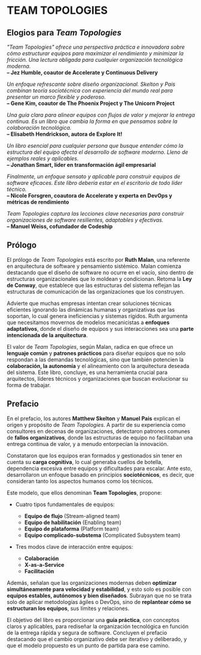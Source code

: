 # TEAM TOPOLOGIES

## Elogios para *Team Topologies*

*"Team Topologies" ofrece una perspectiva práctica e innovadora sobre cómo estructurar equipos para maximizar el rendimiento y minimizar la fricción. Una lectura obligada para cualquier organización tecnológica moderna.*  
**– Jez Humble, coautor de Accelerate y Continuous Delivery**

*Un enfoque refrescante sobre diseño organizacional. Skelton y Pais combinan teoría sociotécnica con experiencia del mundo real para presentar un marco flexible y poderoso.*  
**– Gene Kim, coautor de The Phoenix Project y The Unicorn Project**

*Una guía clara para alinear equipos con flujos de valor y mejorar la entrega continua. Es un libro que cambia la forma en que pensamos sobre la colaboración tecnológica.*  
**– Elisabeth Hendrickson, autora de Explore It!**

*Un libro esencial para cualquier persona que busque entender cómo la estructura del equipo afecta el desarrollo de software moderno. Lleno de ejemplos reales y aplicables.*  
**– Jonathan Smart, líder en transformación ágil empresarial**

*Finalmente, un enfoque sensato y aplicable para construir equipos de software eficaces. Este libro debería estar en el escritorio de todo líder técnico.*  
**– Nicole Forsgren, coautora de Accelerate y experta en DevOps y métricas de rendimiento**

*Team Topologies captura las lecciones clave necesarias para construir organizaciones de software resilientes, adaptables y efectivas.*  
**– Manuel Weiss, cofundador de Codeship**

## Prólogo

El prólogo de *Team Topologies* está escrito por **Ruth Malan**, una referente en arquitectura de software y pensamiento sistémico. Malan comienza destacando que el diseño de software no ocurre en el vacío, sino dentro de estructuras organizacionales que lo moldean y condicionan. Retoma la **Ley de Conway**, que establece que las estructuras del sistema reflejan las estructuras de comunicación de las organizaciones que los construyen.

Advierte que muchas empresas intentan crear soluciones técnicas eficientes ignorando las dinámicas humanas y organizativas que las soportan, lo cual genera ineficiencias y sistemas rígidos. Ruth argumenta que necesitamos movernos de modelos mecanicistas a **enfoques adaptativos**, donde el diseño de equipos y sus interacciones sea una **parte intencionada de la arquitectura**.

El valor de *Team Topologies*, según Malan, radica en que ofrece un **lenguaje común** y **patrones prácticos** para diseñar equipos que no solo respondan a las demandas tecnológicas, sino que también potencien la **colaboración, la autonomía** y el alineamiento con la arquitectura deseada del sistema. Este libro, concluye, es una herramienta crucial para arquitectos, líderes técnicos y organizaciones que buscan evolucionar su forma de trabajar.

## Prefacio

En el prefacio, los autores **Matthew Skelton** y **Manuel Pais** explican el origen y propósito de *Team Topologies*. A partir de su experiencia como consultores en decenas de organizaciones, detectaron patrones comunes de **fallos organizativos**, donde las estructuras de equipo no facilitaban una entrega continua de valor, y a menudo entorpecían la innovación.

Constataron que los equipos eran formados y gestionados sin tener en cuenta su **carga cognitiva**, lo cual generaba cuellos de botella, dependencia excesiva entre equipos y dificultades para escalar. Ante esto, desarrollaron un enfoque basado en principios **sociotécnicos**, es decir, que consideran tanto los aspectos humanos como los técnicos.

Este modelo, que ellos denominan **Team Topologies**, propone:

* Cuatro tipos fundamentales de equipos:  
  - **Equipo de flujo** (Stream-aligned team)  
  - **Equipo de habilitación** (Enabling team)  
  - **Equipo de plataforma** (Platform team)  
  - **Equipo complicado-substema** (Complicated Subsystem team)

* Tres modos clave de interacción entre equipos:  
  - **Colaboración**  
  - **X-as-a-Service**  
  - **Facilitación**

Además, señalan que las organizaciones modernas deben **optimizar simultáneamente para velocidad y estabilidad**, y esto solo es posible con **equipos estables, autónomos y bien diseñados**. Subrayan que no se trata solo de aplicar metodologías ágiles o DevOps, sino de **replantear cómo se estructuran los equipos**, sus límites y relaciones.

El objetivo del libro es proporcionar una **guía práctica**, con conceptos claros y aplicables, para rediseñar la organización tecnológica en función de la entrega rápida y segura de software. Concluyen el prefacio destacando que el cambio organizativo debe ser iterativo y deliberado, y que el modelo propuesto es un punto de partida para ese camino.

